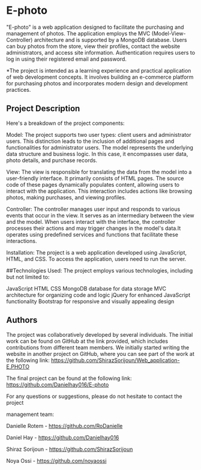 # E-photo

"E-photo" is a web application designed to facilitate the purchasing and management of photos. 
The application employs the MVC (Model-View-Controller) architecture and is supported by a MongoDB database. Users can buy photos from the store, view their profiles, contact the website administrators, and access site information.
Authentication requires users to log in using their registered email and password.

*The project is intended as a learning experience and practical application of web development concepts. It involves building an e-commerce platform for purchasing photos and incorporates modern design and development practices.

## Project Description
Here's a breakdown of the project components:

Model:
The project supports two user types: client users and administrator users. This distinction leads to the inclusion of additional pages and functionalities for administrator users. The model represents the underlying data structure and business logic. In this case, it encompasses user data, photo details, and purchase records.

View:
The view is responsible for translating the data from the model into a user-friendly interface. It primarily consists of HTML pages. The source code of these pages dynamically populates content, allowing users to interact with the application. This interaction includes actions like browsing photos, making purchases, and viewing profiles.

Controller:
The controller manages user input and responds to various events that occur in the view. It serves as an intermediary between the view and the model. When users interact with the interface, the controller processes their actions and may trigger changes in the model's data.It operates using predefined services and functions that facilitate these interactions.

Installation:
The project is a web application developed using JavaScript, HTML, and CSS. To access the application, users need to run the server.


##Technologies Used:
The project employs various technologies, including but not limited to:

JavaScript
HTML
CSS
MongoDB database for data storage
MVC architecture for organizing code and logic
jQuery for enhanced JavaScript functionality
Bootstrap for responsive and visually appealing design

## Authors
The project was collaboratively developed by several individuals. 
The initial work can be found on GitHub at the link provided, which includes contributions from different team members. 
We initially started writing the website in another project on GitHub, where you can see part of the work at the following link:
https://github.com/ShirazSorijoun/Web_application-E.PHOTO

The final project can be found at the following link:
https://github.com/Danielhay016/E-photo


For any questions or suggestions, please do not hesitate to contact the project


management team:

Danielle Rotem - https://github.com/RoDanielle

Daniel Hay - https://github.com/Danielhay016

Shiraz Sorijoun - https://github.com/ShirazSorijoun

Noya Ossi - https://github.com/noyaossi
